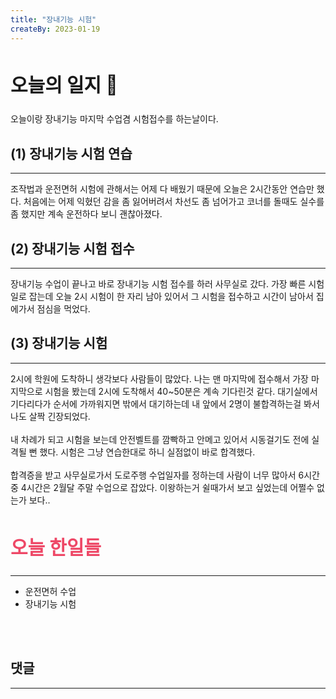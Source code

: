```yaml
---
title: "장내기능 시험"
createBy: 2023-01-19
---
```



## <h2 style="font-size: 30px">오늘의 일지 🎪</h2>
오늘이랑 장내기능 마지막 수업겸 시험접수를 하는날이다.


## (1) 장내기능 시험 연습
---
조작법과 운전면허 시험에 관해서는 어제 다 배웠기 때문에 오늘은 2시간동안 연습만 했다. 처음에는 어제 익혔던 감을 좀 잃어버려서 차선도 좀 넘어가고 코너를 돌때도 실수를 좀 했지만 계속 운전하다 보니 괜찮아졌다.

## (2) 장내기능 시험 접수
---
장내기능 수업이 끝나고 바로 장내기능 시험 접수를 하러 사무실로 갔다. 가장 빠른 시험일로 잡는데 오늘 2시 시험이 한 자리 남아 있어서 그 시험을 접수하고 시간이 남아서 집에가서 점심을 먹었다.

## (3) 장내기능 시험
---
2시에 학원에 도착하니 생각보다 사람들이 많았다. 나는 맨 마지막에 접수해서 가장 마지막으로 시험을 봤는데 2시에 도착해서 40~50분은 계속 기다린것 같다. 대기실에서 기다리다가 순서에 가까워지면 밖에서 대기하는데 내 앞에서 2명이 불합격하는걸 봐서 나도 살짝 긴장되었다.
<br>
<br>
내 차례가 되고 시험을 보는데 안전벨트를 깜빡하고 안메고 있어서 시동걸기도 전에 실격될 뻔 했다. 시험은 그냥 연습한대로 하니 실점없이 바로 합격했다. 
<br>
<br>
합격증을 받고 사무실로가서 도로주행 수업일자를 정하는데 사람이 너무 많아서 6시간중 4시간은 2월달 주말 수업으로 잡았다. 이왕하는거 쉴때가서 보고 싶었는데 어쩔수 없는가 보다..




## <h2 style="color: #ee4867; font-size: 30px">오늘 한일들</h2>
--- 
- 운전면허 수업
- 장내기능 시험

<br>
<br>

## 댓글
---
<br>

<Comment />

